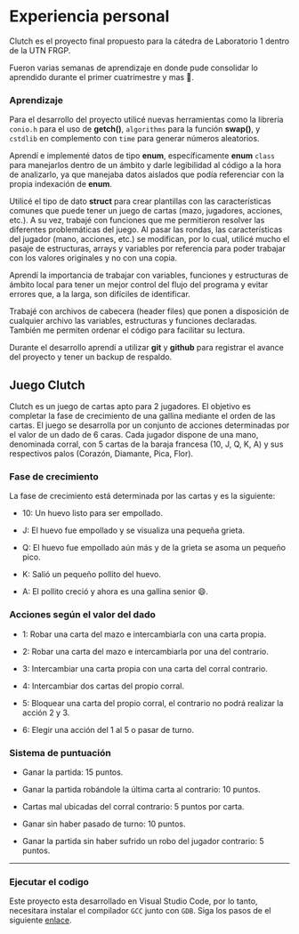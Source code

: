 
# Experiencia personal

Clutch es el proyecto final propuesto para la cátedra de Laboratorio 1 dentro de la UTN FRGP.

Fueron varias semanas de aprendizaje en donde pude consolidar lo aprendido durante el primer cuatrimestre y mas 💪.

### Aprendizaje

Para el desarrollo del proyecto utilicé nuevas herramientas como la librería `conio.h`  para el uso de **getch()**, `algorithms` para la función **swap()**, y `cstdlib` en complemento con `time` para generar números aleatorios.

Aprendí e implementé datos de tipo **enum**, específicamente **enum** `class` para manejarlos dentro de un ámbito y darle legibilidad al código a la hora de analizarlo, ya que manejaba datos aislados que podía referenciar con la propia indexación de **enum**.

Utilicé el tipo de dato **struct** para crear plantillas con las características comunes que puede tener un juego de cartas (mazo, jugadores, acciones, etc.). A su vez, trabajé con funciones que me permitieron resolver las diferentes problemáticas del juego. Al pasar las rondas, las características del jugador (mano, acciones, etc.) se modifican, por lo cual, utilicé mucho el pasaje de estructuras, arrays y variables por referencia para poder trabajar con los valores originales y no con una copia.

Aprendí la importancia de trabajar con variables, funciones y estructuras de ámbito local para tener un mejor control del flujo del programa y evitar errores que, a la larga, son difíciles de identificar.

Trabajé con archivos de cabecera (header files) que ponen a disposición de cualquier archivo las variables, estructuras y funciones declaradas. También me permiten ordenar el código para facilitar su lectura.

Durante el desarrollo aprendí a utilizar **git** y **github** para registrar el avance del proyecto y tener un backup de respaldo.

## Juego Clutch

Clutch es un juego de cartas apto para 2 jugadores. El objetivo es completar la fase de crecimiento de una gallina mediante el orden de las cartas. El juego se desarrolla por un conjunto de acciones determinadas por el valor de un dado de 6 caras. Cada jugador dispone de una mano, denominada corral, con 5 cartas de la baraja francesa (10, J, Q, K, A) y sus respectivos palos (Corazón, Diamante, Pica, Flor).

### Fase de crecimiento

La fase de crecimiento está determinada por las cartas y es la siguiente:

- 10: Un huevo listo para ser empollado.

- J: El huevo fue empollado y se visualiza una pequeña grieta.

- Q: El huevo fue empollado aún más y de la grieta se asoma un pequeño pico.

- K: Salió un pequeño pollito del huevo.

- A: El pollito creció y ahora es una gallina senior 😄.

### Acciones según el valor del dado

- 1: Robar una carta del mazo e intercambiarla con una carta propia.

- 2: Robar una carta del mazo e intercambiarla por una del contrario.

- 3: Intercambiar una carta propia con una carta del corral contrario.

- 4: Intercambiar dos cartas del propio corral.

- 5: Bloquear una carta del propio corral, el contrario no podrá realizar la acción 2 y 3.

- 6: Elegir una acción del 1 al 5 o pasar de turno.

### Sistema de puntuación

- Ganar la partida: 15 puntos.

- Ganar la partida robándole la última carta al contrario: 10 puntos.

- Cartas mal ubicadas del corral contrario: 5 puntos por carta.

- Ganar sin haber pasado de turno: 10 puntos.

- Ganar la partida sin haber sufrido un robo del jugador contrario: 5 puntos.

---

### Ejecutar el codigo

Este proyecto esta desarrollado en Visual Studio Code, por lo tanto, necesitara instalar el compilador `GCC` junto con `GDB`. Siga los pasos de el siguiente [enlace](https://code.visualstudio.com/docs/cpp/config-mingw).



